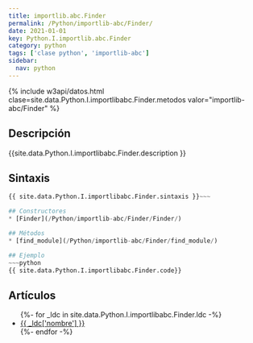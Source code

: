 ```yaml
---
title: importlib.abc.Finder
permalink: /Python/importlib-abc/Finder/
date: 2021-01-01
key: Python.I.importlib.abc.Finder
category: python
tags: ['clase python', 'importlib-abc']
sidebar: 
  nav: python
---
```


{% include w3api/datos.html clase=site.data.Python.I.importlibabc.Finder.metodos valor="importlib-abc/Finder" %}

## Descripción
{{site.data.Python.I.importlibabc.Finder.description }}

## Sintaxis
~~~python
{{ site.data.Python.I.importlibabc.Finder.sintaxis }}~~~

## Constructores
* [Finder](/Python/importlib-abc/Finder/Finder/)

## Métodos
* [find_module](/Python/importlib-abc/Finder/find_module/)

## Ejemplo
~~~python
{{ site.data.Python.I.importlibabc.Finder.code}}
~~~

## Artículos
<ul>
{%- for _ldc in site.data.Python.I.importlibabc.Finder.ldc -%}
   <li>
       <a href="{{_ldc['url'] }}">{{ _ldc['nombre'] }}</a>
   </li>
{%- endfor -%}
</ul>
